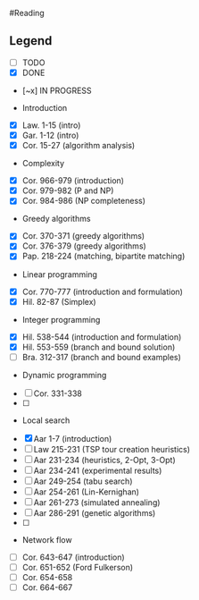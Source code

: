 #Reading

## Legend
- [ ] TODO
- [x] DONE
- [~x] IN PROGRESS

* Introduction
- [x] Law. 1-15 (intro)
- [x] Gar. 1-12 (intro)
- [x] Cor. 15-27 (algorithm analysis)

* Complexity
- [x] Cor. 966-979 (introduction)
- [x] Cor. 979-982 (P and NP)
- [x] Cor. 984-986 (NP completeness)

* Greedy algorithms
- [x] Cor. 370-371 (greedy algorithms)
- [x] Cor. 376-379 (greedy algorithms)
- [x] Pap. 218-224 (matching, bipartite matching)

* Linear programming
- [x] Cor. 770-777 (introduction and formulation)
- [x] Hil. 82-87 (Simplex)

* Integer programming
- [x] Hil. 538-544 (introduction and formulation)
- [x] Hil. 553-559 (branch and bound solution)
- [ ] Bra. 312-317 (branch and bound examples)

* Dynamic programming
- [ ] Cor. 331-338
- [ ] 

* Local search
- [x] Aar 1-7 (introduction)
- [ ] Law 215-231 (TSP tour creation heuristics)
- [ ] Aar 231-234 (heuristics, 2-Opt, 3-Opt)
- [ ] Aar 234-241 (experimental results)
- [ ] Aar 249-254 (tabu search)
- [ ] Aar 254-261 (Lin-Kernighan)
- [ ] Aar 261-273 (simulated annealing)
- [ ] Aar 286-291 (genetic algorithms)
- [ ] 

* Network flow
- [ ] Cor. 643-647 (introduction)
- [ ] Cor. 651-652 (Ford Fulkerson)
- [ ] Cor. 654-658
- [ ] Cor. 664-667
